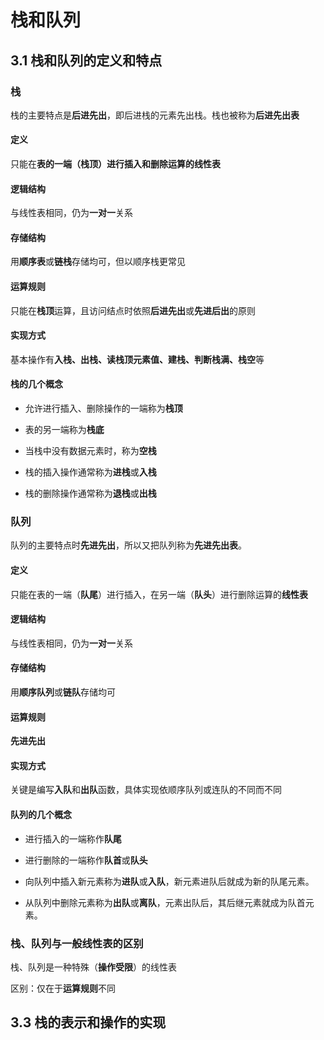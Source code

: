 # 栈和队列

## 3.1 栈和队列的定义和特点

### 栈

栈的主要特点是**后进先出**，即后进栈的元素先出栈。栈也被称为**后进先出表**

#### 定义

只能在**表的一端（栈顶）**进行插入和删除运算的**线性表**

#### 逻辑结构

与线性表相同，仍为**一对一**关系

#### 存储结构

用**顺序表**或**链栈**存储均可，但以顺序栈更常见

#### 运算规则

只能在**栈顶**运算，且访问结点时依照**后进先出**或**先进后出**的原则

#### 实现方式

基本操作有**入栈、出栈、读栈顶元素值、建栈、判断栈满、栈空**等

#### 栈的几个概念

* 允许进行插入、删除操作的一端称为**栈顶**

* 表的另一端称为**栈底**

* 当栈中没有数据元素时，称为**空栈**

* 栈的插入操作通常称为**进栈**或**入栈**

* 栈的删除操作通常称为**退栈**或**出栈**

### 队列

队列的主要特点时**先进先出**，所以又把队列称为**先进先出表**。

#### 定义

只能在表的一端（**队尾**）进行插入，在另一端（**队头**）进行删除运算的**线性表**

#### 逻辑结构

与线性表相同，仍为**一对一**关系

#### 存储结构

用**顺序队列**或**链队**存储均可

#### 运算规则

**先进先出**

#### 实现方式

关键是编写**入队**和**出队**函数，具体实现依顺序队列或连队的不同而不同

#### 队列的几个概念

* 进行插入的一端称作**队尾**

* 进行删除的一端称作**队首**或**队头**

* 向队列中插入新元素称为**进队**或**入队**，新元素进队后就成为新的队尾元素。

* 从队列中删除元素称为**出队**或**离队**，元素出队后，其后继元素就成为队首元素。

### 栈、队列与一般线性表的区别

栈、队列是一种特殊（**操作受限**）的线性表

区别：仅在于**运算规则**不同

## 3.3 栈的表示和操作的实现

